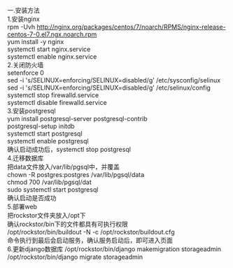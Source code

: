 一.安装方法   
1.安装nginx  
rpm -Uvh http://nginx.org/packages/centos/7/noarch/RPMS/nginx-release-centos-7-0.el7.ngx.noarch.rpm  
yum install -y nginx   
systemctl start nginx.service   
systemctl enable nginx.service   
2.关闭防火墙   
setenforce 0   
sed -i 's/SELINUX=enforcing/SELINUX=disabled/g' /etc/sysconfig/selinux   
sed -i 's/SELINUX=enforcing/SELINUX=disabled/g' /etc/selinux/config   
systemctl stop firewalld.service   
systemctl disable firewalld.service   
3.安装postgresql   
yum install postgresql-server postgresql-contrib   
postgresql-setup initdb   
systemctl start postgresql   
systemctl enable postgresql   
确认启动成功后，systemctl stop postgresql   
4.迁移数据库   
把data文件放入/var/lib/pgsql中，并覆盖   
chown -R postgres:postgres /var/lib/pgsql/data   
chmod 700 /var/lib/pgsql/dat   
sudo systemctl start postgresql   
确认启动是否成功   
5.部署web   
把rockstor文件夹放入/opt下   
确认rockstor/bin下的文件都具有可执行权限   
/opt/rockstor/bin/buildout -N -c /opt/rockstor/buildout.cfg   
命令执行到最后会启动服务，确认服务启动后，即可进入页面  
6.更新django数据库
/opt/rockstor/bin/django makemigration storageadmin
/opt/rockstor/bin/django migrate storageadmin 



















